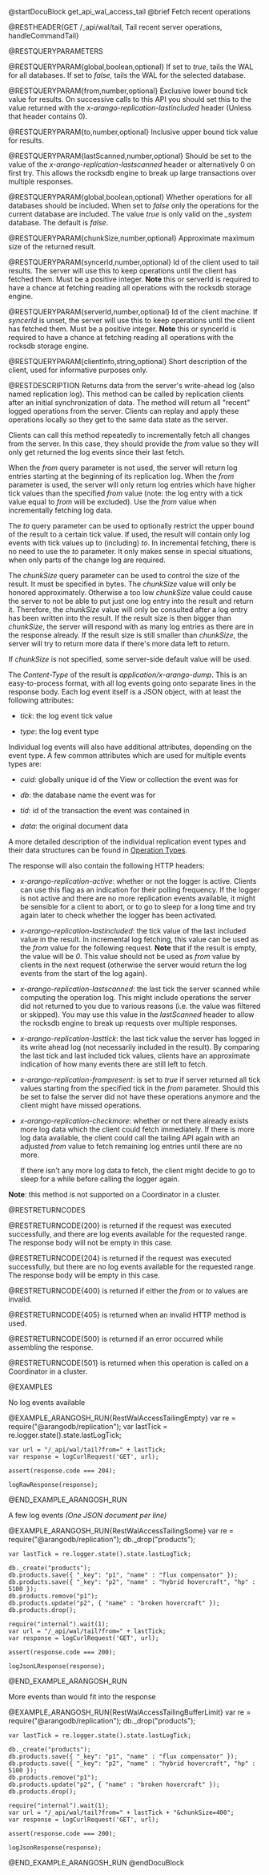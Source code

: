 
@startDocuBlock get_api_wal_access_tail
@brief Fetch recent operations

@RESTHEADER{GET /_api/wal/tail, Tail recent server operations, handleCommandTail}

@RESTQUERYPARAMETERS

@RESTQUERYPARAM{global,boolean,optional}
If set to *true*, tails the WAL for all databases. If set to *false*, tails the 
WAL for the selected database.

@RESTQUERYPARAM{from,number,optional}
Exclusive lower bound tick value for results. On successive calls
to this API you should set this to the value returned
with the *x-arango-replication-lastincluded* header (Unless that header
contains 0).

@RESTQUERYPARAM{to,number,optional}
Inclusive upper bound tick value for results.

@RESTQUERYPARAM{lastScanned,number,optional}
Should be set to the value of the *x-arango-replication-lastscanned* header
or alternatively 0 on first try. This allows the rocksdb engine to break up
large transactions over multiple responses.

@RESTQUERYPARAM{global,boolean,optional}
Whether operations for all databases should be included. When set to *false*
only the operations for the current database are included. The value *true* is
only valid on the *_system* database. The default is *false*.

@RESTQUERYPARAM{chunkSize,number,optional}
Approximate maximum size of the returned result.

@RESTQUERYPARAM{syncerId,number,optional}
Id of the client used to tail results. The server will use this to
keep operations until the client has fetched them. Must be a positive integer.
**Note** this or serverId is required to have a chance at fetching reading all
operations with the rocksdb storage engine.

@RESTQUERYPARAM{serverId,number,optional}
Id of the client machine. If *syncerId* is unset, the server will use
this to keep operations until the client has fetched them. Must be a positive
integer.
**Note** this or syncerId is required to have a chance at fetching reading all
operations with the rocksdb storage engine.

@RESTQUERYPARAM{clientInfo,string,optional}
Short description of the client, used for informative purposes only.

@RESTDESCRIPTION
Returns data from the server's write-ahead log (also named replication log). This method can be called
by replication clients after an initial synchronization of data. The method
will return all "recent" logged operations from the server. Clients
can replay and apply these operations locally so they get to the same data
state as the server.

Clients can call this method repeatedly to incrementally fetch all changes
from the server. In this case, they should provide the *from* value so
they will only get returned the log events since their last fetch.

When the *from* query parameter is not used, the server will return log
entries starting at the beginning of its replication log. When the *from*
parameter is used, the server will only return log entries which have
higher tick values than the specified *from* value (note: the log entry with a
tick value equal to *from* will be excluded). Use the *from* value when
incrementally fetching log data.

The *to* query parameter can be used to optionally restrict the upper bound of
the result to a certain tick value. If used, the result will contain only log events
with tick values up to (including) *to*. In incremental fetching, there is no
need to use the *to* parameter. It only makes sense in special situations,
when only parts of the change log are required.

The *chunkSize* query parameter can be used to control the size of the result.
It must be specified in bytes. The *chunkSize* value will only be honored
approximately. Otherwise a too low *chunkSize* value could cause the server
to not be able to put just one log entry into the result and return it.
Therefore, the *chunkSize* value will only be consulted after a log entry has
been written into the result. If the result size is then bigger than
*chunkSize*, the server will respond with as many log entries as there are
in the response already. If the result size is still smaller than *chunkSize*,
the server will try to return more data if there's more data left to return.

If *chunkSize* is not specified, some server-side default value will be used.

The *Content-Type* of the result is *application/x-arango-dump*. This is an
easy-to-process format, with all log events going onto separate lines in the
response body. Each log event itself is a JSON object, with at least the
following attributes:

- *tick*: the log event tick value

- *type*: the log event type

Individual log events will also have additional attributes, depending on the
event type. A few common attributes which are used for multiple events types
are:

- *cuid*: globally unique id of the View or collection the event was for

- *db*: the database name the event was for

- *tid*: id of the transaction the event was contained in

- *data*: the original document data

A more detailed description of the individual replication event types and their
data structures can be found in [Operation Types](#operation-types).

The response will also contain the following HTTP headers:

- *x-arango-replication-active*: whether or not the logger is active. Clients
  can use this flag as an indication for their polling frequency. If the
  logger is not active and there are no more replication events available, it
  might be sensible for a client to abort, or to go to sleep for a long time
  and try again later to check whether the logger has been activated.

- *x-arango-replication-lastincluded*: the tick value of the last included
  value in the result. In incremental log fetching, this value can be used
  as the *from* value for the following request. **Note** that if the result is
  empty, the value will be *0*. This value should not be used as *from* value
  by clients in the next request (otherwise the server would return the log
  events from the start of the log again).

- *x-arango-replication-lastscanned*: the last tick the server scanned while
  computing the operation log. This might include operations the server did not
  returned to you due to various reasons (i.e. the value was filtered or skipped).
  You may use this value in the *lastScanned* header to allow the rocksdb engine
  to break up requests over multiple responses.

- *x-arango-replication-lasttick*: the last tick value the server has
  logged in its write ahead log (not necessarily included in the result). By comparing the last
  tick and last included tick values, clients have an approximate indication of
  how many events there are still left to fetch.

- *x-arango-replication-frompresent*: is set to _true_ if server returned
  all tick values starting from the specified tick in the _from_ parameter.
  Should this be set to false the server did not have these operations anymore
  and the client might have missed operations.

- *x-arango-replication-checkmore*: whether or not there already exists more
  log data which the client could fetch immediately. If there is more log data
  available, the client could call the tailing API again with an adjusted *from*
  value to fetch remaining log entries until there are no more.

  If there isn't any more log data to fetch, the client might decide to go
  to sleep for a while before calling the logger again.

**Note**: this method is not supported on a Coordinator in a cluster.

@RESTRETURNCODES

@RESTRETURNCODE{200}
is returned if the request was executed successfully, and there are log
events available for the requested range. The response body will not be empty
in this case.

@RESTRETURNCODE{204}
is returned if the request was executed successfully, but there are no log
events available for the requested range. The response body will be empty
in this case.

@RESTRETURNCODE{400}
is returned if either the *from* or *to* values are invalid.

@RESTRETURNCODE{405}
is returned when an invalid HTTP method is used.

@RESTRETURNCODE{500}
is returned if an error occurred while assembling the response.

@RESTRETURNCODE{501}
is returned when this operation is called on a Coordinator in a cluster.

@EXAMPLES

No log events available

@EXAMPLE_ARANGOSH_RUN{RestWalAccessTailingEmpty}
    var re = require("@arangodb/replication");
    var lastTick = re.logger.state().state.lastLogTick;

    var url = "/_api/wal/tail?from=" + lastTick;
    var response = logCurlRequest('GET', url);

    assert(response.code === 204);

    logRawResponse(response);
@END_EXAMPLE_ARANGOSH_RUN

A few log events *(One JSON document per line)*

@EXAMPLE_ARANGOSH_RUN{RestWalAccessTailingSome}
    var re = require("@arangodb/replication");
    db._drop("products");

    var lastTick = re.logger.state().state.lastLogTick;

    db._create("products");
    db.products.save({ "_key": "p1", "name" : "flux compensator" });
    db.products.save({ "_key": "p2", "name" : "hybrid hovercraft", "hp" : 5100 });
    db.products.remove("p1");
    db.products.update("p2", { "name" : "broken hovercraft" });
    db.products.drop();

    require("internal").wait(1);
    var url = "/_api/wal/tail?from=" + lastTick;
    var response = logCurlRequest('GET', url);

    assert(response.code === 200);

    logJsonLResponse(response);
@END_EXAMPLE_ARANGOSH_RUN

More events than would fit into the response

@EXAMPLE_ARANGOSH_RUN{RestWalAccessTailingBufferLimit}
    var re = require("@arangodb/replication");
    db._drop("products");

    var lastTick = re.logger.state().state.lastLogTick;

    db._create("products");
    db.products.save({ "_key": "p1", "name" : "flux compensator" });
    db.products.save({ "_key": "p2", "name" : "hybrid hovercraft", "hp" : 5100 });
    db.products.remove("p1");
    db.products.update("p2", { "name" : "broken hovercraft" });
    db.products.drop();

    require("internal").wait(1);
    var url = "/_api/wal/tail?from=" + lastTick + "&chunkSize=400";
    var response = logCurlRequest('GET', url);

    assert(response.code === 200);

    logJsonResponse(response);
@END_EXAMPLE_ARANGOSH_RUN
@endDocuBlock
